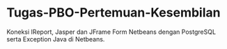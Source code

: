 # Tugas-PBO-Pertemuan-Kesembilan
 Koneksi IReport, Jasper dan JFrame  Form Netbeans dengan PostgreSQL serta Exception Java di Netbeans.
